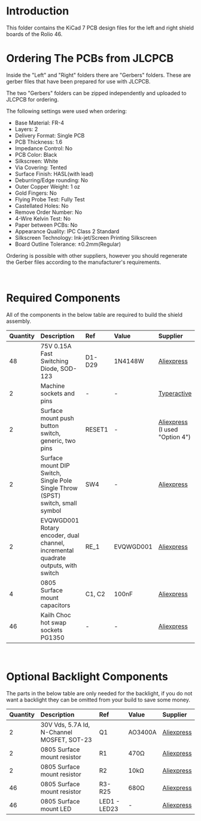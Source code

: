 # Introduction

This folder contains the KiCad 7 PCB design files for the left and right shield boards of the Rolio 46.

# Ordering The PCBs from JLCPCB

Inside the "Left" and "Right" folders there are "Gerbers" folders. These are gerber files that have been prepared for use with JLCPCB.

The two "Gerbers" folders can be zipped independently and uploaded to JLCPCB for ordering.

The following settings were used when ordering:
* Base Material:	FR-4
* Layers:	2
* Delivery Format:	Single PCB
* PCB Thickness:	1.6
* Impedance Control:	No	
* PCB Color:	Black
* Silkscreen:	White
* Via Covering:	Tented
* Surface Finish:	HASL(with lead)
* Deburring/Edge rounding:	No
* Outer Copper Weight:	1 oz
* Gold Fingers:	No
* Flying Probe Test:	Fully Test
* Castellated Holes:	No
* Remove Order Number:	No
* 4-Wire Kelvin Test:	No
* Paper between PCBs:	No
* Appearance Quality:	IPC Class 2 Standard
* Silkscreen Technology:	Ink-jet/Screen Printing Silkscreen
* Board Outline Tolerance:	±0.2mm(Regular)

Ordering is possible with other suppliers, however you should regenerate the Gerber files according to the manufacturer's requirements.

<br/>

# Required Components

All of the components in the below table are required to build the shield assembly.

| Quantity  | Description  | Ref  | Value  | Supplier  |
|:----------|:----------|:----------|:----------|:----------|
| 48    | 75V 0.15A Fast Switching Diode, SOD-123    | D1-D29    | 1N4148W    | [Aliexpress](https://www.aliexpress.com/item/4000685043735.html?spm=a2g0o.productlist.main.1.4fdc3d00DqAdPM&algo_pvid=b3d5a5ae-e50d-4501-af77-be2bdf4c63d0&algo_exp_id=b3d5a5ae-e50d-4501-af77-be2bdf4c63d0-0&pdp_npi=4%40dis%21AUD%211.58%211.18%21%21%211.00%21%21%402101ea7116971111863577912e12a5%2110000006015575494%21sea%21AU%21192529469%21&curPageLogUid=XZjBpJ8fx53X )    |
| 2  | Machine sockets and pins | -    | -   | [Typeractive](https://typeractive.xyz/products/machine-sockets-and-pins?_pos=1&_sid=3c03709e0&_ss=r)   |
| 2    | Surface mount push button switch, generic, two pins    | RESET1   | -   | [Aliexpress](https://www.aliexpress.com/item/1005004297433455.html?spm=a2g0o.order_list.order_list_main.136.675e1802ITKJQ5 ) (I used "Option 4")  |
| 2  | Surface mount DIP Switch, Single Pole Single Throw (SPST) switch, small symbol   | SW4  | -   | [Aliexpress](https://www.aliexpress.com/item/4000685483225.html?spm=a2g0o.order_list.order_list_main.177.675e1802ITKJQ5) |
| 2  | EVQWGD001 Rotary encoder, dual channel, incremental quadrate outputs, with switch  | RE_1  | EVQWGD001  | [Aliexpress](https://www.aliexpress.com/item/1005004320540116.html?spm=a2g0o.productlist.main.23.17631feeTpOfW8&algo_pvid=cfaa226d-1b56-4653-bf93-8ca20c1d1662&algo_exp_id=cfaa226d-1b56-4653-bf93-8ca20c1d1662-11&pdp_npi=4%40dis%21AUD%2117.39%2111.31%21%21%2111.01%21%21%402103011716971110881116110e900c%2112000028743285676%21sea%21AU%21192529469%21&curPageLogUid=qpQkvoiHmsxz ) |
| 4  | 0805 Surface mount capacitors  | C1, C2  | 100nF  | [Aliexpress](https://www.aliexpress.com/item/32888863725.html?spm=a2g0o.productlist.main.1.421ed7d7TDWEJj&algo_pvid=64889c03-7048-4b0c-b35b-564d9069f833&algo_exp_id=64889c03-7048-4b0c-b35b-564d9069f833-0&pdp_npi=4%40dis%21AUD%215.93%215.34%21%21%213.72%21%21%402101e9d116966657566622481e9c98%2110000000070124058%21sea%21AU%21192529469%21&curPageLogUid=FUlprN51Ouc7) |
| 46  | Kailh Choc hot swap sockets PG1350 | - | -  | [Aliexpress](https://www.aliexpress.com/item/1005003908487064.html?spm=a2g0o.productlist.main.3.49fd54f1tOHVAG&algo_pvid=229d47f1-057c-4c60-910a-70a8406ef798&algo_exp_id=229d47f1-057c-4c60-910a-70a8406ef798-1&pdp_npi=4%40dis%21AUD%212.18%211.49%21%21%211.38%21%21%402103242516971112370436660e1166%2112000027440505201%21sea%21AU%21192529469%21&curPageLogUid=gowJDuxybhSp) |

<br/>

# Optional Backlight Components

The parts in the below table are only needed for the backlight, if you do not want a backlight they can be omitted from your build to save some money.

| Quantity  | Description  | Ref  | Value  | Supplier  |
|:----------|:----------|:----------|:----------|:----------|
| 2   | 30V Vds, 5.7A Id, N-Channel MOSFET, SOT-23  | Q1   | AO3400A   | [Aliexpress](https://www.aliexpress.com/item/33013971929.html?spm=a2g0o.productlist.main.3.4ccb430f1veGO2&algo_pvid=7ba1cd19-de8e-4e99-83f5-80068013a117&algo_exp_id=7ba1cd19-de8e-4e99-83f5-80068013a117-1&pdp_npi=4%40dis%21AUD%211.33%211.17%21%21%210.84%21%21%40210313e916971112882668959e17f6%2167112817842%21sea%21AU%21192529469%21&curPageLogUid=XIKDhCd7tq6N)  |
| 2 | 0805 Surface mount resistor  | R1  | 470Ω  | [Aliexpress](https://www.aliexpress.com/item/1005001794062302.html?spm=a2g0o.productlist.main.1.2bbc4d8fZh4OMh&algo_pvid=cd85416e-f214-4653-8231-9cafb078d750&algo_exp_id=cd85416e-f214-4653-8231-9cafb078d750-0&pdp_npi=4%40dis%21AUD%210.87%210.74%21%21%214.04%21%21%402101e9cf16943107335705048ea1b0%2112000017594821225%21sea%21AU%21192529469%21S&curPageLogUid=wKZhmIBeFMXc) |
| 2 | 0805 Surface mount resistor  | R2  | 10kΩ  | [Aliexpress](https://www.aliexpress.com/item/1005001794062302.html?spm=a2g0o.productlist.main.1.2bbc4d8fZh4OMh&algo_pvid=cd85416e-f214-4653-8231-9cafb078d750&algo_exp_id=cd85416e-f214-4653-8231-9cafb078d750-0&pdp_npi=4%40dis%21AUD%210.87%210.74%21%21%214.04%21%21%402101e9cf16943107335705048ea1b0%2112000017594821225%21sea%21AU%21192529469%21S&curPageLogUid=wKZhmIBeFMXc) |
| 46 | 0805 Surface mount resistor  | R3-R25 | 680Ω  | [Aliexpress](https://www.aliexpress.com/item/1005001794062302.html?spm=a2g0o.productlist.main.1.2bbc4d8fZh4OMh&algo_pvid=cd85416e-f214-4653-8231-9cafb078d750&algo_exp_id=cd85416e-f214-4653-8231-9cafb078d750-0&pdp_npi=4%40dis%21AUD%210.87%210.74%21%21%214.04%21%21%402101e9cf16943107335705048ea1b0%2112000017594821225%21sea%21AU%21192529469%21S&curPageLogUid=wKZhmIBeFMXc) |
| 46  | 0805 Surface mount LED  | LED1 - LED23  | - | [Aliexpress](https://www.aliexpress.com/item/1005004341345794.html?spm=a2g0o.order_list.order_list_main.25.675e1802ITKJQ5 )  |

